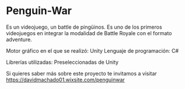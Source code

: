 # Penguin-War

Es un videojuego, un battle de pingüinos. Es uno de los primeros videojuegos en integrar la modalidad de Battle Royale con el formato adventure.

Motor gráfico en el que se realizó: Unity
Lenguaje de programación: C#

Librerías utilizadas: Preseleccionadas de Unity 



Si quieres saber más sobre este proyecto te invitamos a visitar https://davidmachado01.wixsite.com/penguinwar
